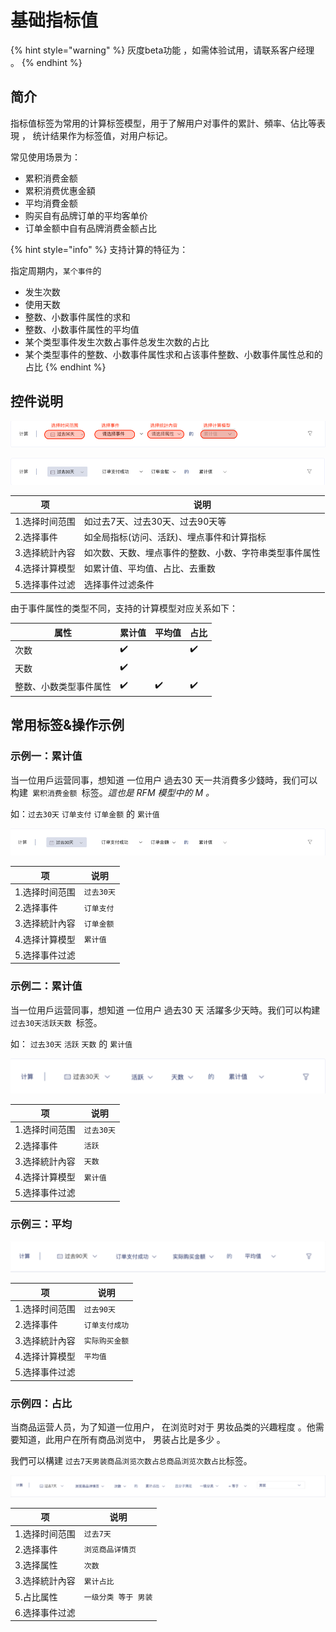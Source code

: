 # 基础指标值

{% hint style="warning" %}
灰度beta功能 ，如需体验试用，请联系客户经理 。
{% endhint %}

## 简介

指标值标签为常用的计算标签模型，用于了解用户对事件的累計、頻率、佔比等表現 ， 统计结果作为标签值，对用户标记。

常见使用场景为：

* 累积消费金额
* 累积消费优惠金額
* 平均消費金额
* 购买自有品牌订单的平均客单价
* 订单金额中自有品牌消费金额占比

{% hint style="info" %}
支持计算的特征为：

指定周期内，`某个事件`的

* 发生次数
* 使用天数
* 整数、小数事件属性的求和
* 整数、小数事件属性的平均值
* 某个类型事件发生次数占事件总发生次数的占比
* 某个类型事件的整数、小数事件属性求和占该事件整数、小数事件属性总和的占比
{% endhint %}





## 控件说明

![](../../../../.gitbook/assets/ying-mu-jie-tu-20200812-xia-wu-6.12.02.png)

![](../../../../.gitbook/assets/ying-mu-jie-tu-20200812-xia-wu-6.11.36.png)



| 项        | 说明                          |
| -------- | --------------------------- |
| 1.选择时间范围 | 如过去7天、过去30天、过去90天等          |
| 2.选择事件   | 如全局指标(访问、活跃)、埋点事件和计算指标      |
| 3.选择統計內容 | 如次数、天数、埋点事件的整数、小数、字符串类型事件属性 |
| 4.选择计算模型 | 如累计值、平均值、占比、去重数             |
| 5.选择事件过滤 | 选择事件过滤条件                    |



由于事件属性的类型不同，支持的计算模型对应关系如下：

| 属性          | 累计值 | 平均值 | 占比 |
| ----------- | --- | --- | -- |
| 次数          | ✔️  |     | ✔️ |
| 天数          | ✔️  |     |    |
| 整数、小数类型事件属性 | ✔️  | ✔️  | ✔️ |



## 常用标签&操作示例

### 示例一：累计值

当一位用戶运营同事，想知道 一位用户 過去30 天一共消費多少錢時，我们可以构建`  累积消费金额  `标签。_這也是 RFM 模型中的 M  。_

如：`过去30天`  `订单支付`  `订单金额`    的  `累计值`

![](../../../../.gitbook/assets/ying-mu-jie-tu-20200812-xia-wu-6.54.43.png)

| 项        | 说明      |
| -------- | ------- |
| 1.选择时间范围 | `过去30天` |
| 2.选择事件   | `订单支付`  |
| 3.选择統計內容 | `订单金额`  |
| 4.选择计算模型 | `累计值`   |
| 5.选择事件过滤 |         |

###

### 示例二：累计值

当一位用戶运营同事，想知道 一位用户 過去30 天 活躍多少天時。我们可以构建 `  过去30天活跃天数  `标签。

如： `过去30天`  `活跃`  `天数` 的 `累计值`

![](../../../../.gitbook/assets/ying-mu-jie-tu-20200812-xia-wu-6.29.52.png)

| 项        | 说明      |
| -------- | ------- |
| 1.选择时间范围 | `过去30天` |
| 2.选择事件   | `活跃`    |
| 3.选择統計內容 | `天数`    |
| 4.选择计算模型 | `累计值`   |
| 5.选择事件过滤 |         |

###

### 示例三：平均

![](../../../../.gitbook/assets/ying-mu-jie-tu-20200812-xia-wu-6.44.57.png)

| 项        | 说明       |
| -------- | -------- |
| 1.选择时间范围 | `过去90天`  |
| 2.选择事件   | `订单支付成功` |
| 3.选择統計內容 | `实际购买金额` |
| 4.选择计算模型 | `平均值`    |
| 5.选择事件过滤 |          |

###

### 示例四：占比

当商品运营人员，为了知道一位用户， 在浏览时对于 男妆品类的兴趣程度 。他需要知道，此用户在所有商品浏览中， 男装占比是多少 。

我們可以構建 `过去7天男装商品浏览次数占总商品浏览次数占比`标签。

![](../../../../.gitbook/assets/ying-mu-jie-tu-20200812-xia-wu-6.47.29.png)

| 项        | 说明           |
| -------- | ------------ |
| 1.选择时间范围 | `过去7天`       |
| 2.选择事件   | `浏览商品详情页`    |
| 3.选择属性   | `次数`         |
| 3.选择統計內容 | `累计占比`       |
| 5.占比属性   | `一级分类 等于 男装` |
| 6.选择事件过滤 |              |



